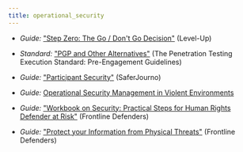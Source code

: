 ```yaml
---
title: operational_security
---
```


  * *Guide:* ["Step Zero: The Go / Don't Go Decision"](https://www.level-up.cc/before-an-event/planning-your-training-event/) (Level-Up)

  * *Standard:* ["PGP and Other Alternatives"](http://www.pentest-standard.org/index.php/Pre-engagement#PGP_and_Other_Alternatives) (The Penetration Testing Execution Standard: Pre-Engagement Guidelines)

  * *Guide:* ["Participant Security"](https://saferjourno.internews.org/pdf/SaferJourno_Guide.pdf#page=10) (SaferJourno)

  * *Guide:* [Operational Security Management in Violent Environments](http://www.odihpn.org/index.php?option=com_k2&view=item&layout=item&id=3159)

  * *Guide:* ["Workbook on Security: Practical Steps for Human Rights Defender at Risk"](https://www.frontlinedefenders.org/en/resource-publication/workbook-security-practical-steps-human-rights-defenders-risk) (Frontline Defenders)

  * *Guide:* ["Protect your Information from Physical Threats"](https://securityinabox.org/en/guide/physical) (Frontline Defenders)
